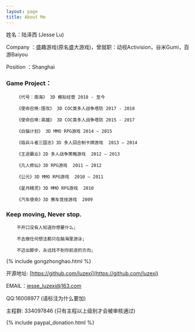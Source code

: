 ```yaml
---
layout: page
title: About Me
---
```

姓名：陆泽西 (Jesse Lu)

Company ：盛趣游戏(原名盛大游戏)，曾就职：动视Activision，谷米Gumi，百游Baiyou

Position ：Shanghai

### Game Project：

		《代号：南海》 3D 模拟经营 2018 - 至今

		《使命召唤:围攻》 3D COC类多人战争塔防 2017 - 2018

		《使命召唤:英雄》 3D COC类多人战争塔防 2015 - 2017

		《白猫计划》 3D MMO RPG游戏 2014 – 2015

		《临兵斗者三国志》3D 多人回合制卡牌游戏  2013 – 2014

		《王途霸业》2D 多人战争策略游戏  2012 – 2013

		《凡人修仙》3D RPG游戏  2011 – 2012

		《公元》3D MMO RPG游戏  2010 – 2011

		《星月精灵》3D MMO RPG游戏  2010

		《汽车使命》3D 赛车竞技游戏  2009


### Keep moving, Never stop.

		不开口没有人知道你想要什么;

		不去做任何想法都只在脑海里游泳;

		不迈出脚步，永远找不到你前进的方向;


{% include gongzhonghao.html %}

开源地址: [https://github.com/luzexi](https://github.com/luzexi)

EMAIL：jesse_luzexi@163.com

QQ:16008977 (请标注为什么要加)

主程群: 334097846 (只有主程以上级别才会被审核通过)

{% include paypal_donation.html %}